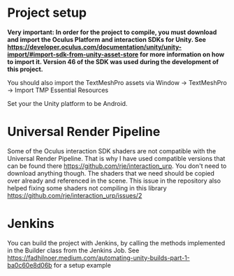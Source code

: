 # Project setup
**Very important: In order for the project to compile, you must download and import the Oculus Platform and interaction SDKs for Unity. See https://developer.oculus.com/documentation/unity/unity-import/#import-sdk-from-unity-asset-store for more information on how to import it. Version 46 of the SDK was used during the development of this project.**

You should also import the TextMeshPro assets via Window -> TextMeshPro -> Import TMP Essential Resources

Set your the Unity platform to be Android.

# Universal Render Pipeline
Some of the Oculus interaction SDK shaders are not compatible with the Universal Render Pipeline. That is why I have used compatible versions that can be found there https://github.com/rje/interaction_urp. You don't need to download anything though. The shaders that we need should be copied over already and referenced in the scene. This issue in the repository also helped fixing some shaders not compiling in this library https://github.com/rje/interaction_urp/issues/2

# Jenkins
You can build the project with Jenkins, by calling the methods implemented in the Builder class from the Jenkins Job. See https://fadhilnoer.medium.com/automating-unity-builds-part-1-ba0c60e8d06b for a setup example